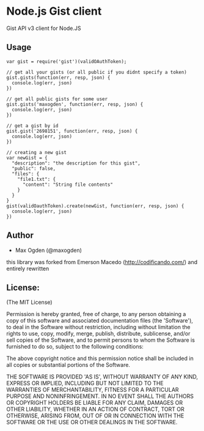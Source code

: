 Node.js Gist client
===================
Gist API v3 client for Node.JS

Usage
------
    var gist = require('gist')(validOAuthToken);
    
    // get all your gists (or all public if you didnt specify a token)
    gist.gists(function(err, resp, json) {
      console.log(err, json)
    })
    
    // get all public gists for some user
    gist.gists('maxogden', function(err, resp, json) {
      console.log(err, json)
    })
    
    // get a gist by id
    gist.gist('2698151', function(err, resp, json) {
      console.log(err, json)
    })

    // creating a new gist
    var newGist = {
      "description": "the description for this gist",
      "public": false,
      "files": {
        "file1.txt": {
          "content": "String file contents"
        }
      }
    }
    gist(validOauthToken).create(newGist, function(err, resp, json) {
      console.log(err, json)
    })


Author
------
* Max Ogden (@maxogden)

this library was forked from Emerson Macedo (<http://codificando.com/>) and entirely rewritten

License:
--------

(The MIT License)

Permission is hereby granted, free of charge, to any person obtaining
a copy of this software and associated documentation files (the
'Software'), to deal in the Software without restriction, including
without limitation the rights to use, copy, modify, merge, publish,
distribute, sublicense, and/or sell copies of the Software, and to
permit persons to whom the Software is furnished to do so, subject to
the following conditions:

The above copyright notice and this permission notice shall be
included in all copies or substantial portions of the Software.

THE SOFTWARE IS PROVIDED 'AS IS', WITHOUT WARRANTY OF ANY KIND,
EXPRESS OR IMPLIED, INCLUDING BUT NOT LIMITED TO THE WARRANTIES OF
MERCHANTABILITY, FITNESS FOR A PARTICULAR PURPOSE AND NONINFRINGEMENT.
IN NO EVENT SHALL THE AUTHORS OR COPYRIGHT HOLDERS BE LIABLE FOR ANY
CLAIM, DAMAGES OR OTHER LIABILITY, WHETHER IN AN ACTION OF CONTRACT,
TORT OR OTHERWISE, ARISING FROM, OUT OF OR IN CONNECTION WITH THE
SOFTWARE OR THE USE OR OTHER DEALINGS IN THE SOFTWARE.
